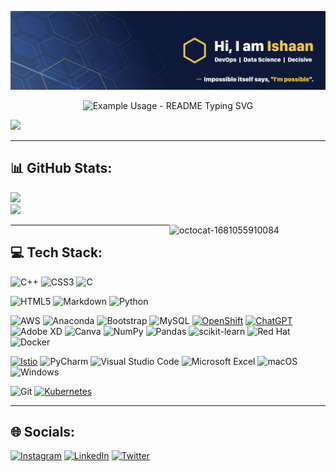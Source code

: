 
<!-- markdownlint-disable MD033 MD041 -->
<!--
<p align="center">
   <h1 color ="Red" align="center">Ishaan Dwivedi </h1>
</p>
-->

![Banner Image](https://github.com/IshaanDwivedi09/IshaanDwivedi09/blob/main/LinkedIn%20Header.png)

<p align="center">
  <img src="https://readme-typing-svg.demolab.com/?lines=Welcome+to+my+Profile!;Have+fun+exploring+it!;&font=Broadway%80Code&center=true&width=450&height=50&duration=4000&pause=1000" alt="Example Usage - README Typing SVG">
</p>

[![](https://visitcount.itsvg.in/api?id=IshaanDwivedi09&icon=0&color=0)](https://visitcount.itsvg.in)

---

## 📊 GitHub Stats:

<!-- ![](https://github-readme-stats.vercel.app/api?username=IshaanDwivedi09&theme=prussian&hide_border=true&include_all_commits=true&count_private=true)
<br/> -->
![](https://github-readme-streak-stats.herokuapp.com/?user=IshaanDwivedi09&theme=prussian&hide_border=true)
<br/>
![](https://github-readme-stats.vercel.app/api/top-langs/?username=IshaanDwivedi09&theme=prussian&hide_border=true&include_all_commits=true&count_private=true&layout=compact)

<a href="https://ibb.co/1qb0V8Z"><img src="https://i.ibb.co/1qb0V8Z/octocat-1681055910084.png" alt="octocat-1681055910084" border="0" width=250px align="right"></a>

---

## 💻 Tech Stack:

![C++](https://img.shields.io/badge/c++-%2300599C.svg?style=for-the-badge&logo=c%2B%2B&logoColor=white) 
![CSS3](https://img.shields.io/badge/css3-%231572B6.svg?style=for-the-badge&logo=css3&logoColor=white) 
![C](https://img.shields.io/badge/c-%2300599C.svg?style=for-the-badge&logo=c&logoColor=white) 
<!-- ![Java](https://img.shields.io/badge/java-%23ED8B00.svg?style=for-the-badge&logo=java&logoColor=white) --> 
![HTML5](https://img.shields.io/badge/html5-%23E34F26.svg?style=for-the-badge&logo=html5&logoColor=white) 
![Markdown](https://img.shields.io/badge/markdown-%23000000.svg?style=for-the-badge&logo=markdown&logoColor=white) 
![Python](https://img.shields.io/badge/python-3670A0?style=for-the-badge&logo=python&logoColor=ffdd54) 
<!-- ![R](https://img.shields.io/badge/r-%23276DC3.svg?style=for-the-badge&logo=r&logoColor=white) --> 
![AWS](https://img.shields.io/badge/AWS-%23FF9900.svg?style=for-the-badge&logo=amazon-aws&logoColor=white) 
![Anaconda](https://img.shields.io/badge/Anaconda-%2344A833.svg?style=for-the-badge&logo=anaconda&logoColor=white) 
![Bootstrap](https://img.shields.io/badge/bootstrap-%23563D7C.svg?style=for-the-badge&logo=bootstrap&logoColor=white) 
![MySQL](https://img.shields.io/badge/mysql-%2300f.svg?style=for-the-badge&logo=mysql&logoColor=white) 
[![OpenShift](https://img.shields.io/badge/OpenShift-EE0000?style=for-the-badge&logo=openshift)](https://www.openshift.com/)
[![ChatGPT](https://img.shields.io/badge/ChatGPT-bdd5d2?style=for-the-badge&logo=openai&logoColor=white)](https://openai.com/)
![Adobe XD](https://img.shields.io/badge/Adobe%20XD-470137?style=for-the-badge&logo=Adobe%20XD&logoColor=#FF61F6) 
![Canva](https://img.shields.io/badge/Canva-%2300C4CC.svg?style=for-the-badge&logo=Canva&logoColor=white) 
![NumPy](https://img.shields.io/badge/numpy-%23013243.svg?style=for-the-badge&logo=numpy&logoColor=white) 
![Pandas](https://img.shields.io/badge/pandas-%23150458.svg?style=for-the-badge&logo=pandas&logoColor=white) 
![scikit-learn](https://img.shields.io/badge/scikit--learn-%23F7931E.svg?style=for-the-badge&logo=scikit-learn&logoColor=white) 
![Red Hat](https://img.shields.io/badge/Red%20Hat-EE0000?style=for-the-badge&logo=redhat&logoColor=white)
![Docker](https://img.shields.io/badge/docker-%230db7ed.svg?style=for-the-badge&logo=docker&logoColor=white) 
<!-- ![Kubernetes](https://img.shields.io/badge/kubernetes-%23326ce5.svg?style=for-the-badge&logo=kubernetes&logoColor=white) -->
[![Istio](https://img.shields.io/badge/Istio-466BB0.svg?style=for-the-badge&logo=istio&logoColor=white)](https://istio.io/)
![PyCharm](https://img.shields.io/badge/pycharm-143?style=for-the-badge&logo=pycharm&logoColor=black&color=black&labelColor=green)
![Visual Studio Code](https://img.shields.io/badge/Visual%20Studio%20Code-0078d7.svg?style=for-the-badge&logo=visual-studio-code&logoColor=white)
![Microsoft Excel](https://img.shields.io/badge/Microsoft_Excel-217346?style=for-the-badge&logo=microsoft-excel&logoColor=white)
![macOS](https://img.shields.io/badge/mac%20os-000000?style=for-the-badge&logo=macos&logoColor=F0F0F0)
![Windows](https://img.shields.io/badge/Windows-0078D6?style=for-the-badge&logo=windows&logoColor=white)
<!-- ![Ansible](https://img.shields.io/badge/ansible-%231A1918.svg?style=for-the-badge&logo=ansible&logoColor=white) -->
![Git](https://img.shields.io/badge/git-%23F05033.svg?style=for-the-badge&logo=git&logoColor=white)
[![Kubernetes](https://img.shields.io/badge/Kubernetes-326CE5?style=for-the-badge&logo=kubernetes&logoColor=white)](https://kubernetes.io/)



---

## 🌐 Socials:

[![Instagram](https://img.shields.io/badge/Instagram-%23E4405F.svg?logo=Instagram&logoColor=white)](https://instagram.com/https://instagram.com/ishaandwivedi09?igshid=ZDdkNTZiNTM=) 
[![LinkedIn](https://img.shields.io/badge/LinkedIn-%230077B5.svg?logo=linkedin&logoColor=white)](https://linkedin.com/in/https://www.linkedin.com/in/ishaan-dwivedi-03675a201/) 
[![Twitter](https://img.shields.io/badge/Twitter-%231DA1F2.svg?logo=Twitter&logoColor=white)](https://twitter.com/https://twitter.com/iDev_iWD) 




